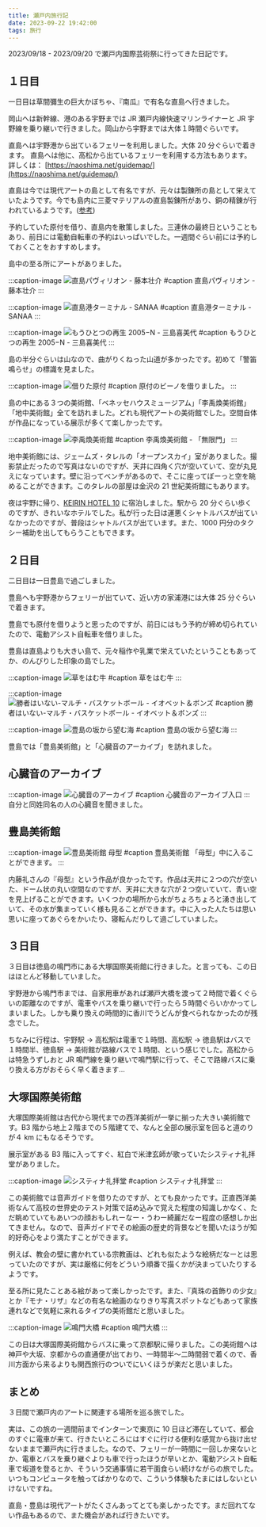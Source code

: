 ```yaml
---
title: 瀬戸内旅行記
date: 2023-09-22 19:42:00
tags: 旅行
---
```


2023/09/18 - 2023/09/20 で瀬戸内国際芸術祭に行ってきた日記です。

## １日目

一日目は草間彌生の巨大かぼちゃ、『南瓜』で有名な直島へ行きました。

岡山へは新幹線、港のある宇野までは JR 瀬戸内線快速マリンライナーと JR 宇野線を乗り継いで行きました。岡山から宇野までは大体１時間ぐらいです。

直島へは宇野港から出ているフェリーを利用しました。大体 20 分ぐらいで着きます。
直島へは他に、高松から出ているフェリーを利用する方法もあります。
詳しくは： [https://naoshima.net/guidemap/](https://naoshima.net/guidemap/)

直島は今では現代アートの島として有名ですが、元々は製錬所の島として栄えていたようです。今でも島内に三菱マテリアルの直島製錬所があり、銅の精錬が行われているようです。([参考](https://www.mmc.co.jp/naoshima/index.html))

予約していた原付を借り、直島内を散策しました。三連休の最終日ということもあり、前日には電動自転車の予約はいっぱいでした。一週間ぐらい前には予約しておくことをおすすめします。

島中の至る所にアートがありました。

:::caption-image
![直島パヴィリオン - 藤本壮介](/img/setouchi-naoshima_pavillion.jpg)
#caption
直島パヴィリオン - 藤本壮介
:::

:::caption-image
![直島港ターミナル - SANAA](/img/setouchi-naoshimako-termilal.jpg)
#caption
直島港ターミナル - SANAA
:::

:::caption-image
![もうひとつの再⽣ 2005−N - 三島喜美代](/img/setouchi-mouhitotsuno_saisei.jpg)
#caption
もうひとつの再⽣ 2005−N - 三島喜美代
:::

島の半分ぐらいは山なので、曲がりくねった山道が多かったです。初めて「警笛鳴らせ」の標識を見ました。

:::caption-image
![借りた原付](/img/setouchi-vino.jpg)
#caption
原付のビーノを借りました。
:::

島の中にある３つの美術館、「ベネッセハウスミュージアム」「李禹煥美術館」「地中美術館」全てを訪れました。どれも現代アートの美術館でした。空間自体が作品になっている展示が多くて楽しかったです。

:::caption-image
![李禹煥美術館](/img/setouchi-lee-ufan.jpg)
#caption
李禹煥美術館 - 「無限門」
:::

地中美術館には、ジェームズ・タレルの「オープンスカイ」室がありました。撮影禁止だったので写真はないのですが、天井に四角く穴が空いていて、空が丸見えになっています。壁に沿ってベンチがあるので、そこに座ってぼーっと空を眺めることができます。このタレルの部屋は金沢の 21 世紀美術館にもあります。

夜は宇野に帰り、[KEIRIN HOTEL 10](https://keirin-hotel10.com/) に宿泊しました。駅から 20 分ぐらい歩くのですが、きれいなホテルでした。私が行った日は運悪くシャトルバスが出ていなかったのですが、普段はシャトルバスが出ています。また、1000 円分のタクシー補助を出してもらうこともできます。

## ２日目

二日目は一日豊島で過ごしました。

豊島へも宇野港からフェリーが出ていて、近い方の家浦港には大体 25 分ぐらいで着きます。

豊島でも原付を借りようと思ったのですが、前日にはもう予約が締め切られていたので、電動アシスト自転車を借りました。

豊島は直島よりも大きい島で、元々稲作や乳業で栄えていたということもあってか、のんびりした印象の島でした。

:::caption-image
![草をはむ牛](/img/setouchi-teshima-cow.jpg)
#caption
草をはむ牛
:::

:::caption-image
![勝者はいない-マルチ・バスケットボール - イオベット＆ボンズ](/img/setouchi-no_one_wins.jpg)
#caption
勝者はいない-マルチ・バスケットボール - イオベット＆ボンズ
:::

:::caption-image
![豊島の坂から望む海](/img/setouchi-sea1.jpg)
#caption
豊島の坂から望む海
:::

豊島では「豊島美術館」と「心臓音のアーカイブ」を訪れました。

## 心臓音のアーカイブ

:::caption-image
![心臓音のアーカイブ](/img/setouchi-les_archives_du_coeur.jpg)
#caption
心臓音のアーカイブ入口
:::
自分と同姓同名の人の心臓音を聞きました。

## 豊島美術館

:::caption-image
![豊島美術館 母型](/img/setouchi-teshima_art_museum.jpg)
#caption
豊島美術館 「母型」中に入ることができます。
:::

内藤礼さんの『母型』という作品が良かったです。作品は天井に２つの穴が空いた、ドーム状の丸い空間なのですが、天井に大きな穴が２つ空いていて、青い空を見上げることができます。いくつかの場所から水がちょろちょろと湧き出していて、その水が集まっていく様も見ることができます。中に入った人たちは思い思いに座ってあぐらをかいたり、寝転んだりして過ごしていました。

## ３日目

３日目は徳島の鳴門市にある大塚国際美術館に行きました。と言っても、この日はほとんど移動していました。

宇野港から鳴門市までは、自家用車があれば瀬戸大橋を渡って２時間で着くぐらいの距離なのですが、電車やバスを乗り継いで行ったら５時間ぐらいかかってしまいました。しかも乗り換えの時間的に香川でうどんが食べられなかったのが残念でした。

ちなみに行程は、宇野駅 → 高松駅は電車で１時間、高松駅 → 徳島駅はバスで１時間半、徳島駅 → 美術館が路線バスで１時間、という感じでした。高松からは特急うずしおと JR 鳴門線を乗り継いで鳴門駅に行って、そこで路線バスに乗り換える方がおそらく早く着きます…

## 大塚国際美術館

大塚国際美術館は古代から現代までの西洋美術が一挙に揃った大きい美術館です。B3 階から地上２階までの５階建てで、なんと全部の展示室を回ると道のりが４ km にもなるそうです。

展示室がある B3 階に入ってすぐ、紅白で米津玄師が歌っていたシスティナ礼拝堂がありました。

:::caption-image
![システィナ礼拝堂](/img/setouchi-sistina.jpg)
#caption
システィナ礼拝堂
:::

この美術館では音声ガイドを借りたのですが、とても良かったです。正直西洋美術なんて高校の世界史のテスト対策で詰め込みで覚えた程度の知識しかなく、ただ眺めていてもあいつの顔おもしれーなー・うわー綺麗だなー程度の感想しか出てきません。なので、音声ガイドでその絵画の歴史的背景などを聞いたほうが知的好奇心をより満たすことができます。

例えば、教会の壁に書かれている宗教画は、どれも似たような絵柄だなーとは思っていたのですが、実は厳格に何をどういう順番で描くかが決まっていたりするようです。

至る所に見たことある絵があって楽しかったです。また、『真珠の首飾りの少女』とか『モナ・リザ』などの有名な絵画のなりきり写真スポットなどもあって家族連れなどで気軽に来れるタイプの美術館だと思いました。

:::caption-image
![鳴門大橋](/img/setouchi-naruto_ohashi.jpg)
#caption
鳴門大橋
:::

この日は大塚国際美術館からバスに乗って京都駅に帰りました。この美術館へは神戸や大坂、京都からの直通便が出ており、一時間半〜二時間弱で着くので、香川方面から来るよりも関西旅行のついでにいくほうが楽だと思いました。

## まとめ

３日間で瀬戸内のアートに関連する場所を巡る旅でした。

実は、この旅の一週間前までインターンで東京に 10 日ほど滞在していて、都会のすぐに電車が来て、行きたいところにはすぐに行ける便利な感覚から抜け出せないままで瀬戸内に行きました。なので、フェリーが一時間に一回しか来ないとか、電車とバスを乗り継ぐよりも車で行ったほうが早いとか、電動アシスト自転車で坂道を登るとか、そういう交通事情に若干面食らい続けながらの旅でした。いつもコンピュータを触ってばかりなので、こういう体験もたまにはしないといけないですね。

直島・豊島は現代アートがたくさんあってとても楽しかったです。まだ回れてない作品もあるので、また機会があれば行きたいです。

